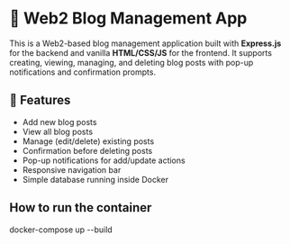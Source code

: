 # 📝 Web2 Blog Management App

This is a Web2-based blog management application built with **Express.js** for the backend and vanilla **HTML/CSS/JS** for the frontend. It supports creating, viewing, managing, and deleting blog posts with pop-up notifications and confirmation prompts.

## 🔧 Features

- Add new blog posts
- View all blog posts
- Manage (edit/delete) existing posts
- Confirmation before deleting posts
- Pop-up notifications for add/update actions
- Responsive navigation bar
- Simple database running inside Docker

## How to run the container
docker-compose up --build
